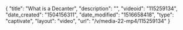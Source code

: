 {
    "title": "What is a Decanter",
    "description": "",
    "videoid": "115259134",
    "date_created": "1504156311",
    "date_modified": "1516658418",
    "type": "captivate",
    "layout": "video",
    "url": "\/v\/media-22-mp4\/115259134"
}